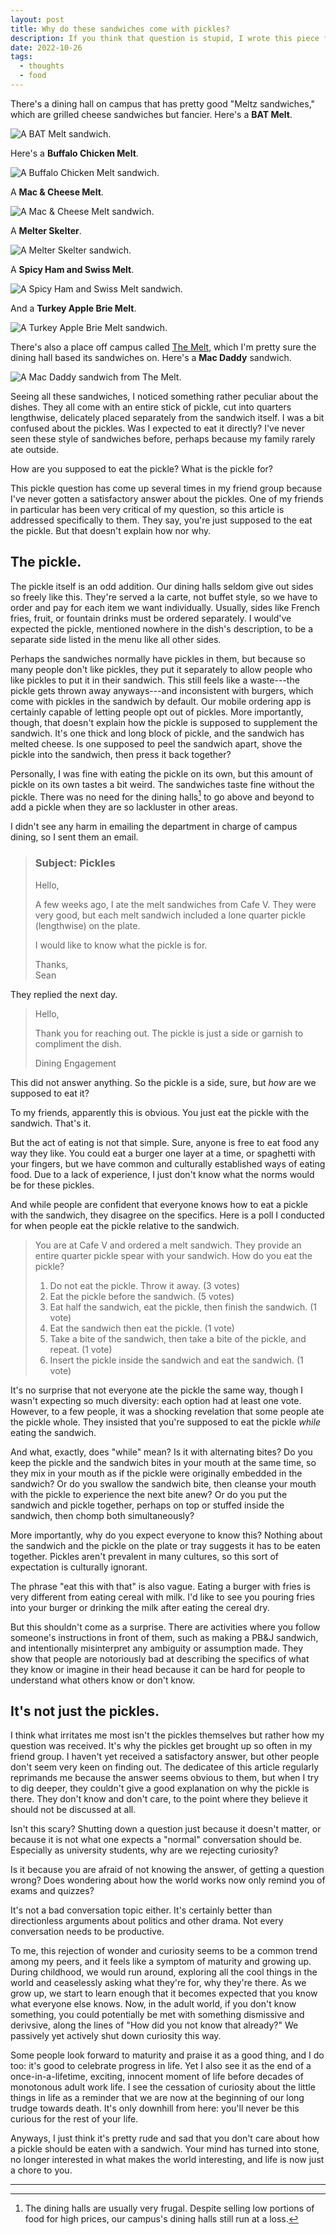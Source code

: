 ```yaml
---
layout: post
title: Why do these sandwiches come with pickles?
description: If you think that question is stupid, I wrote this piece for you.
date: 2022-10-26
tags:
  - thoughts
  - food
---
```


There's a dining hall on campus that has pretty good "Meltz sandwiches," which are grilled cheese sandwiches but fancier. Here's a **BAT Melt**.

![A BAT Melt sandwich.](../images/pickles/bat-melt.jpg)

Here's a **Buffalo Chicken Melt**.

![A Buffalo Chicken Melt sandwich.](../images/pickles/buffalo-chicken-melt.jpg)

A **Mac & Cheese Melt**.

![A Mac & Cheese Melt sandwich.](../images/pickles/mac-n-cheese-melt.jpg)

A **Melter Skelter**.

![A Melter Skelter sandwich.](../images/pickles/melter-skelter.jpg)

A **Spicy Ham and Swiss Melt**.

![A Spicy Ham and Swiss Melt sandwich.](../images/pickles/spicy-ham-and-swiss-melt.jpg)

And a **Turkey Apple Brie Melt**.

![A Turkey Apple Brie Melt sandwich.](../images/pickles/turkey-apple-brie-melt.jpg)

There's also a place off campus called [The Melt](https://www.themelt.com/), which I'm pretty sure the dining hall based its sandwiches on. Here's a **Mac Daddy** sandwich.

![A Mac Daddy sandwich from The Melt.](../images/pickles/mac-daddy-sandwich.jpg)

Seeing all these sandwiches, I noticed something rather peculiar about the dishes. They all come with an entire stick of pickle, cut into quarters lengthwise, delicately placed separately from the sandwich itself. I was a bit confused about the pickles. Was I expected to eat it directly? I've never seen these style of sandwiches before, perhaps because my family rarely ate outside.

How are you supposed to eat the pickle? What is the pickle for?

This pickle question has come up several times in my friend group because I've never gotten a satisfactory answer about the pickles. One of my friends in particular has been very critical of my question, so this article is addressed specifically to them. They say, you're just supposed to the eat the pickle. But that doesn't explain how nor why.

## The pickle.

The pickle itself is an odd addition. Our dining halls seldom give out sides so freely like this. They're served a la carte, not buffet style, so we have to order and pay for each item we want individually. Usually, sides like French fries, fruit, or fountain drinks must be ordered separately. I would've expected the pickle, mentioned nowhere in the dish's description, to be a separate side listed in the menu like all other sides.

Perhaps the sandwiches normally have pickles in them, but because so many people don't like pickles, they put it separately to allow people who like pickles to put it in their sandwich. This still feels like a waste---the pickle gets thrown away anyways---and inconsistent with burgers, which come with pickles in the sandwich by default. Our mobile ordering app is certainly capable of letting people opt out of pickles. More importantly, though, that doesn't explain how the pickle is supposed to supplement the sandwich. It's one thick and long block of pickle, and the sandwich has melted cheese. Is one supposed to peel the sandwich apart, shove the pickle into the sandwich, then press it back together?

Personally, I was fine with eating the pickle on its own, but this amount of pickle on its own tastes a bit weird. The sandwiches taste fine without the pickle. There was no need for the dining halls[^10] to go above and beyond to add a pickle when they are so lackluster in other areas.

[^10]: The dining halls are usually very frugal. Despite selling low portions of food for high prices, our campus's dining halls still run at a loss.

I didn't see any harm in emailing the department in charge of campus dining, so I sent them an email.

> ### Subject: Pickles
>
> Hello,
>
> A few weeks ago, I ate the melt sandwiches from Cafe V. They were very good, but each melt sandwich included a lone quarter pickle (lengthwise) on the plate.
>
> I would like to know what the pickle is for.
>
> Thanks,<br>
> Sean

They replied the next day.

> Hello,
>
> Thank you for reaching out. The pickle is just a side or garnish to compliment the dish.
>
> Dining Engagement

This did not answer anything. So the pickle is a side, sure, but _how_ are we supposed to eat it?

To my friends, apparently this is obvious. You just eat the pickle with the sandwich. That's it.

But the act of eating is not that simple. Sure, anyone is free to eat food any way they like. You could eat a burger one layer at a time, or spaghetti with your fingers, but we have common and culturally established ways of eating food. Due to a lack of experience, I just don't know what the norms would be for these pickles.

And while people are confident that everyone knows how to eat a pickle with the sandwich, they disagree on the specifics. Here is a poll I conducted for when people eat the pickle relative to the sandwich.

> You are at Cafe V and ordered a melt sandwich. They provide an entire quarter pickle spear with your sandwich. How do you eat the pickle?
>
> 1. Do not eat the pickle. Throw it away. (3 votes)
> 2. Eat the pickle before the sandwich. (5 votes)
> 3. Eat half the sandwich, eat the pickle, then finish the sandwich. (1 vote)
> 4. Eat the sandwich then eat the pickle. (1 vote)
> 5. Take a bite of the sandwich, then take a bite of the pickle, and repeat. (1 vote)
> 6. Insert the pickle inside the sandwich and eat the sandwich. (1 vote)

It's no surprise that not everyone ate the pickle the same way, though I wasn't expecting so much diversity: each option had at least one vote. However, to a few people, it was a shocking revelation that some people ate the pickle whole. They insisted that you're supposed to eat the pickle _while_ eating the sandwich.

And what, exactly, does "while" mean? Is it with alternating bites? Do you keep the pickle and the sandwich bites in your mouth at the same time, so they mix in your mouth as if the pickle were originally embedded in the sandwich? Or do you swallow the sandwich bite, then cleanse your mouth with the pickle to experience the next bite anew? Or do you put the sandwich and pickle together, perhaps on top or stuffed inside the sandwich, then chomp both simultaneously?

More importantly, why do you expect everyone to know this? Nothing about the sandwich and the pickle on the plate or tray suggests it has to be eaten together. Pickles aren't prevalent in many cultures, so this sort of expectation is culturally ignorant.

The phrase "eat this with that" is also vague. Eating a burger with fries is very different from eating cereal with milk. I'd like to see you pouring fries into your burger or drinking the milk after eating the cereal dry.

But this shouldn't come as a surprise. There are activities where you follow someone's instructions in front of them, such as making a PB&J sandwich, and intentionally misinterpret any ambiguity or assumption made. They show that people are notoriously bad at describing the specifics of what they know or imagine in their head because it can be hard for people to understand what others know or don't know.

## It's not just the pickles.

I think what irritates me most isn't the pickles themselves but rather how my question was received. It's why the pickles get brought up so often in my friend group. I haven't yet received a satisfactory answer, but other people don't seem very keen on finding out. The dedicatee of this article regularly reprimands me because the answer seems obvious to them, but when I try to dig deeper, they couldn't give a good explanation on why the pickle is there. They don't know and don't care, to the point where they believe it should not be discussed at all.

Isn't this scary? Shutting down a question just because it doesn't matter, or because it is not what one expects a "normal" conversation should be. Especially as university students, why are we rejecting curiosity?

Is it because you are afraid of not knowing the answer, of getting a question wrong? Does wondering about how the world works now only remind you of exams and quizzes?

It's not a bad conversation topic either. It's certainly better than directionless arguments about politics and other drama. Not every conversation needs to be productive.

To me, this rejection of wonder and curiosity seems to be a common trend among my peers, and it feels like a symptom of maturity and growing up. During childhood, we would run around, exploring all the cool things in the world and ceaselessly asking what they're for, why they're there. As we grow up, we start to learn enough that it becomes expected that you know what everyone else knows. Now, in the adult world, if you don't know something, you could potentially be met with something dismissive and derivsive, along the lines of "How did you not know that already?" We passively yet actively shut down curiosity this way.

Some people look forward to maturity and praise it as a good thing, and I do too: it's good to celebrate progress in life. Yet I also see it as the end of a once-in-a-lifetime, exciting, innocent moment of life before decades of monotonous adult work life. I see the cessation of curiosity about the little things in life as a reminder that we are now at the beginning of our long trudge towards death. It's only downhill from here: you'll never be this curious for the rest of your life.

Anyways, I just think it's pretty rude and sad that you don't care about how a pickle should be eaten with a sandwich. Your mind has turned into stone, no longer interested in what makes the world interesting, and life is now just a chore to you.

---
